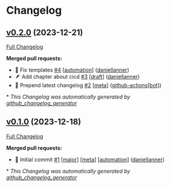 # Changelog

## [v0.2.0](https://github.com/the-anatomy-of-collaboration/book/tree/v0.2.0) (2023-12-21)

[Full Changelog](https://github.com/the-anatomy-of-collaboration/book/compare/v0.1.0...v0.2.0)

**Merged pull requests:**

- 🤖  Fix templates [\#4](https://github.com/the-anatomy-of-collaboration/book/pull/4) [[automation](https://github.com/the-anatomy-of-collaboration/book/labels/automation)] ([daniellanner](https://github.com/daniellanner))
- 🪶  Add chapter about cicd [\#3](https://github.com/the-anatomy-of-collaboration/book/pull/3) [[draft](https://github.com/the-anatomy-of-collaboration/book/labels/draft)] ([daniellanner](https://github.com/daniellanner))
- 🤖 Prepend latest changelog [\#2](https://github.com/the-anatomy-of-collaboration/book/pull/2) [[meta](https://github.com/the-anatomy-of-collaboration/book/labels/meta)] ([github-actions[bot]](https://github.com/apps/github-actions))



\* *This Changelog was automatically generated by [github_changelog_generator](https://github.com/github-changelog-generator/github-changelog-generator)*

## [v0.1.0](https://github.com/the-anatomy-of-collaboration/book/tree/v0.1.0) (2023-12-18)

[Full Changelog](https://github.com/the-anatomy-of-collaboration/book/compare/46d5b05b3fa2dc916e83fea2188a7c9ee0b389e2...v0.1.0)

**Merged pull requests:**

- 🎉 Initial commit [\#1](https://github.com/the-anatomy-of-collaboration/book/pull/1) [[major](https://github.com/the-anatomy-of-collaboration/book/labels/major)] [[meta](https://github.com/the-anatomy-of-collaboration/book/labels/meta)] [[automation](https://github.com/the-anatomy-of-collaboration/book/labels/automation)] ([daniellanner](https://github.com/daniellanner))



\* *This Changelog was automatically generated by [github_changelog_generator](https://github.com/github-changelog-generator/github-changelog-generator)*
